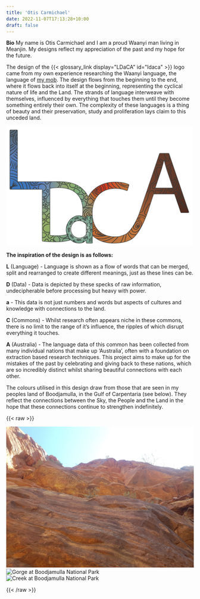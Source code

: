 ```yaml
---
title: 'Otis Carmichael'
date: 2022-11-07T17:13:28+10:00
draft: false
---
```


**Bio**
My name is Otis Carmichael and I am a proud Waanyi man living in Meanjin. My designs reflect my appreciation of the past and my hope for the future.

The design of the {{< glossary_link display="LDaCA" id="ldaca" >}} logo came from my own experience researching the Waanyi language, the language of [my mob](https://en.wikipedia.org/wiki/Waanyi). The design flows from the beginning to the end, where it flows back into itself at the beginning, representing the cyclical nature of life and the Land. The strands of language interweave with themselves, influenced by everything that touches them until they become something entirely their own. The complexity of these languages is a thing of beauty and their preservation, study and proliferation lays claim to this unceded land. 

<img src="logo-dark.png" width="500" alt="LDaCA Logo">

**The inspiration of the design is as follows:**

**L** (Language) - Language is shown as a flow of words that can be merged, split and rearranged to create different meanings, just as these lines can be.

**D** (Data) - Data is depicted by these specks of raw information, undecipherable before processing but heavy with power.

**a** - This data is not just numbers and words but aspects of cultures and knowledge with connections to the land. 

**C** (Commons) - Whilst research often appears niche in these commons, there is no limit to the range of it’s influence, the ripples of which disrupt everything it touches.

**A** (Australia) - The language data of this common has been collected from many individual nations that make up ‘Australia’, often with a foundation on extraction based research techniques. This project aims to make up for the mistakes of the past by celebrating and giving back to these nations, which are so incredibly distinct whilst sharing beautiful connections with each other.

The colours utilised in this design draw from those that are seen in my peoples land of Boodjamulla, in the Gulf of Carpentaria (see below). They reflect the connections between the Sky, the People and the Land in the hope that these connections continue to strengthen indefinitely.

{{< raw >}}

<div class="grid">
    <div class="item left">
        <img src="boodjamulla1.jpg" alt="Cliffs at Boodjamulla National Park">
    </div>
    <div class="item upper_right">
        <img src="boodjamulla2.jpg" alt="Gorge at Boodjamulla National Park">
    </div>
    <div class="item lower_right">
        <img src="boodjamulla3.jpg" alt="Creek at Boodjamulla National Park">
    </div>
</div>

{{< /raw >}}


